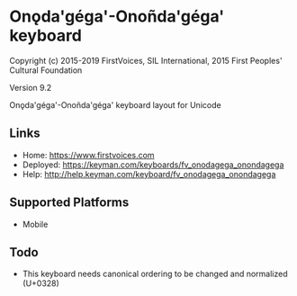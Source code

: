 Onǫda'géga'-Onoñda'géga' keyboard
======================

Copyright (c) 2015-2019 FirstVoices, SIL International, 2015 First Peoples' Cultural Foundation

Version 9.2

Onǫda'géga'-Onoñda'géga' keyboard layout for Unicode

Links
-----

 * Home:     <https://www.firstvoices.com>
 * Deployed: <https://keyman.com/keyboards/fv_onodagega_onondagega>
 * Help:     <http://help.keyman.com/keyboard/fv_onodagega_onondagega>
 
Supported Platforms
-------------------

 * Mobile

Todo
----

 * This keyboard needs canonical ordering to be changed and normalized (U+0328)
